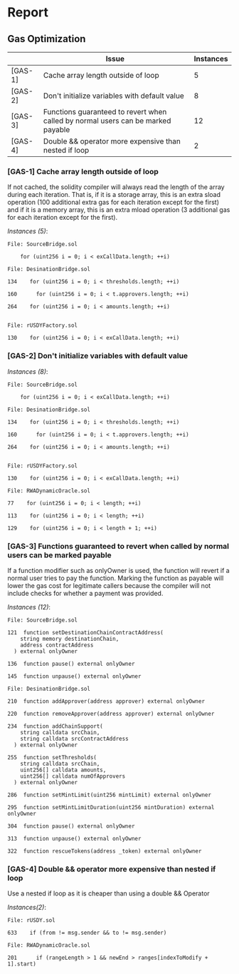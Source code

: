 # Report

## Gas Optimization

|               | Issue | Instances |
| ---------------------- | ------------ | -------------- |
| [GAS-1]   | Cache array length outside of loop     | 5           |
| [GAS-2] | Don't initialize variables with default value         | 8        |
| [GAS-3]    | Functions guaranteed to revert when called by normal users can be marked payable       | 12            |
| [GAS-4]    | Double && operator more expensive than nested if loop      | 2            |

### [GAS-1] Cache array length outside of loop

If not cached, the solidity compiler will always read the length of the array during each iteration. That is, if it is a storage array, this is an extra sload operation (100 additional extra gas for each iteration except for the first) and if it is a memory array, this is an extra mload operation (3 additional gas for each iteration except for the first).

*Instances (5)*:

```
File: SourceBridge.sol

    for (uint256 i = 0; i < exCallData.length; ++i)

```

```
File: DesinationBridge.sol

134    for (uint256 i = 0; i < thresholds.length; ++i)

160      for (uint256 i = 0; i < t.approvers.length; ++i) 

264    for (uint256 i = 0; i < amounts.length; ++i)


```

```
File: rUSDYFactory.sol

130    for (uint256 i = 0; i < exCallData.length; ++i)

```

### [GAS-2] Don't initialize variables with default value

*Instances (8)*:

```
File: SourceBridge.sol

    for (uint256 i = 0; i < exCallData.length; ++i)

```

```
File: DesinationBridge.sol

134    for (uint256 i = 0; i < thresholds.length; ++i)

160      for (uint256 i = 0; i < t.approvers.length; ++i) 

264    for (uint256 i = 0; i < amounts.length; ++i)


```

```
File: rUSDYFactory.sol

130    for (uint256 i = 0; i < exCallData.length; ++i)

```

```
File: RWADynamicOracle.sol

77    for (uint256 i = 0; i < length; ++i)

113    for (uint256 i = 0; i < length; ++i)

129    for (uint256 i = 0; i < length + 1; ++i)
```

### [GAS-3] Functions guaranteed to revert when called by normal users can be marked payable
If a function modifier such as onlyOwner is used, the function will revert if a normal user tries to pay the function. Marking the function as payable will lower the gas cost for legitimate callers because the compiler will not include checks for whether a payment was provided.

*Instances (12)*:

```
File: SourceBridge.sol

121  function setDestinationChainContractAddress(
    string memory destinationChain,
    address contractAddress
  ) external onlyOwner

136  function pause() external onlyOwner 

145  function unpause() external onlyOwner
```

```
File: DesinationBridge.sol

210  function addApprover(address approver) external onlyOwner

220  function removeApprover(address approver) external onlyOwner

234  function addChainSupport(
    string calldata srcChain,
    string calldata srcContractAddress
  ) external onlyOwner

255  function setThresholds(
    string calldata srcChain,
    uint256[] calldata amounts,
    uint256[] calldata numOfApprovers
  ) external onlyOwner

286  function setMintLimit(uint256 mintLimit) external onlyOwner 

295  function setMintLimitDuration(uint256 mintDuration) external onlyOwner

304  function pause() external onlyOwner

313  function unpause() external onlyOwner

322  function rescueTokens(address _token) external onlyOwner
```

### [GAS-4] Double && operator more expensive than nested if loop

Use a nested if loop as it is cheaper than using a double && Operator

*Instances(2)*:

```
File: rUSDY.sol

633    if (from != msg.sender && to != msg.sender)
```

```
File: RWADynamicOracle.sol

201      if (rangeLength > 1 && newEnd > ranges[indexToModify + 1].start)
```
